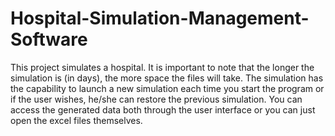 # Hospital-Simulation-Management-Software
This project simulates a hospital. It is important to note that the longer the simulation is (in days), the more space the files will take.
The simulation has the capability to launch a new simulation each time you start the program or if the user wishes, he/she can restore the 
previous simulation.
You can access the generated data both through the user interface or you can just open the excel files themselves.
